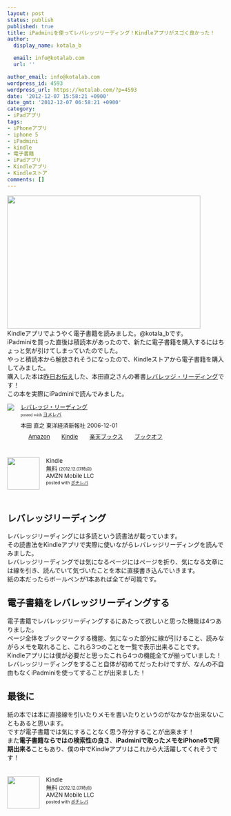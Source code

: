```yaml
---
layout: post
status: publish
published: true
title: iPadminiを使ってレバレッジリーディング！Kindleアプリがスゴく良かった！
author:
  display_name: kotala_b

  email: info@kotalab.com
  url: ''

author_email: info@kotalab.com
wordpress_id: 4593
wordpress_url: https://kotalab.com/?p=4593
date: '2012-12-07 15:58:21 +0900'
date_gmt: '2012-12-07 06:58:21 +0900'
category:
- iPadアプリ
tags:
- iPhoneアプリ
- iphone 5
- iPadmini
- kindle
- 電子書籍
- iPadアプリ
- Kindleアプリ
- Kindleストア
comments: []
---
```

<p><a href="https://kotalab.com/wp-content/uploads/IMG_0050.png" target="_blank"><img src="https://kotalab.com/wp-content/uploads/IMG_0050-448x309.png" alt="" title="IMG_0050" width="448" height="309" class="alignnone size-large wp-image-4595" /></a><br />
Kindleアプリでようやく電子書籍を読みました。@kotala_bです。<br />
iPadminiを買った直後は積読本があったので、新たに電子書籍を購入するにはちょっと気が引けてしまっていたのでした。<br />
やっと積読本から解放されそうになったので、Kindleストアから電子書籍を購入してみました。<br />
購入した本は<a href="https://kotalab.com/books-levareage-reeding" title="読書に対する意識が変わる本！多読のススメ「レバレッジリーディング」" target="_blank">昨日お伝え</a>した、本田直之さんの著書<a href="https://www.amazon.co.jp/exec/obidos/asin/4492042695/same-22/" rel="nofollow" name="booklink" target="_blank">レバレッジ・リーディング</a>です！<br />
この本を実際にiPadminiで読んでみました。</p>
<div class="booklink-box" style="text-align:left;padding-bottom:20px;font-size:small;/zoom: 1;overflow: hidden;">
<div class="booklink-image" style="float:left;margin:0 15px 10px 0;"><a href="https://www.amazon.co.jp/exec/obidos/asin/4492042695/same-22/" name="booklink" rel="nofollow" target="_blank"><img src="https://images-fe.ssl-images-amazon.com/images/I/51BE1142H2L._SL160_.jpg" style="border: none;" /></a></div>
<div class="booklink-info" style="line-height:120%;/zoom: 1;overflow: hidden;">
<div class="booklink-name" style="margin-bottom:10px;line-height:120%"><a href="https://www.amazon.co.jp/exec/obidos/asin/4492042695/same-22/" rel="nofollow" name="booklink" target="_blank">レバレッジ・リーディング</a>
<div class="booklink-powered-date" style="font-size:8pt;margin-top:5px;font-family:verdana;line-height:120%">posted with <a href="https://yomereba.com" target="_blank">ヨメレバ</a></div>
</div>
<div class="booklink-detail" style="margin-bottom:5px;">本田 直之 東洋経済新報社 2006-12-01    </div>
<div class="booklink-link2" style="margin-top:10px;">
<div class="shoplinkamazon" style="display:inline;margin-right:5px;background: url('https://img.yomereba.com/tam_y.gif') 0 0 no-repeat;padding: 2px 0 2px 18px;white-space: nowrap;"><a href="https://www.amazon.co.jp/exec/obidos/asin/4492042695/same-22/" rel="nofollow" target="_blank" title="アマゾン" >Amazon</a></div>
<div class="shoplinkkindle" style="display:inline;margin-right:5px;background: url('https://img.yomereba.com/tam_y.gif') 0 0 no-repeat;padding: 2px 0 2px 18px;white-space: nowrap;"><a href="https://www.amazon.co.jp/exec/obidos/ASIN/B00978ZRTU/same-22/" rel="nofollow" target="_blank" >Kindle</a></div>
<div class="shoplinkrakuten" style="display:inline;margin-right:5px;background: url('https://img.yomereba.com/tam_y.gif') 0 -50px no-repeat;padding: 2px 0 2px 18px;white-space: nowrap;"><a href="https://hb.afl.rakuten.co.jp/hgc/0fa7afc8.bbfc196a.0fa7afc9.d56c38f1/?pc=http%3A%2F%2Fbooks.rakuten.co.jp%2Frb%2F4175228%2F%3Fscid%3Daf_ich_link_urltxt%26m%3Dhttp%3A%2F%2Fm.rakuten.co.jp%2Fev%2Fbook%2F" rel="nofollow" target="_blank" title="楽天ブックス" >楽天ブックス</a></div>
<div class="shoplinkbookoff" style="display:inline;margin-right:5px;background: url('https://img.yomereba.com/tam_y.gif') 0 -200px no-repeat;padding: 2px 0 2px 18px;white-space: nowrap;"><a href="https://click.linksynergy.com/fs-bin/click?id=d2yYUp776R4&subid=&offerid=169505.1&type=10&tmpid=3677&RD_PARM1=http%253A%252F%252Fwww.bookoffonline.co.jp%252Fdisplay%252FL001%252Cbg%253D12%252Cq%253D9784492042694" rel="nofollow" target="_blank" title="ブックオフオンライン" >ブックオフ</a></div>
</div>
</div>
<div class="booklink-footer" style="clear: left"></div>
</div>
<div class="pochireba" style="text-align:left;font-size:small;padding:20px 0;/zoom: 1;overflow: hidden;"><span class="removed_link" title="click.linksynergy.com/fs-bin/click?id=d2yYUp776R4&amp;subid=&amp;offerid=94348.1&amp;type=3&amp;tmpid=3910&amp;RD_PARM1=https%253A%252F%252Fitunes.apple.com%252Fjp%252Fapp%252Fkindle%252Fid302584613%253Fmt%253D8%2526uo%253D4"><img src="http://a1853.phobos.apple.com/us/r1000/069/Purple/v4/78/fd/37/78fd3798-e2fc-940b-f4ce-38c3b2400e23/mzl.pmwdwuqg.png" width="75" height="75" style="float:left;margin:0 15px 0 0;" class="pochi_img" ></span>
<div class="pochi_info" style="text-align:left;/zoom: 1;overflow: hidden;">
<div class="pochi_name"><span class="removed_link" title="click.linksynergy.com/fs-bin/click?id=d2yYUp776R4&amp;subid=&amp;offerid=94348.1&amp;type=3&amp;tmpid=3910&amp;RD_PARM1=https%253A%252F%252Fitunes.apple.com%252Fjp%252Fapp%252Fkindle%252Fid302584613%253Fmt%253D8%2526uo%253D4">Kindle</span></div>
<div class="pochi_price" style="display:inline;">無料</div>
<div class="pochi_time" style="font-size:x-small;display:inline;">(2012.12.07時点)</div>
<div class="pochi_seller"><span class="removed_link" title="click.linksynergy.com/fs-bin/click?id=d2yYUp776R4&amp;subid=&amp;offerid=94348.1&amp;type=3&amp;tmpid=3910&amp;RD_PARM1=https%253A%252F%252Fitunes.apple.com%252Fjp%252Fartist%252Famzn-mobile-llc%252Fid297606954%253Fuo%253D4">AMZN Mobile LLC</span></div>
<div class="pochi_post" style="font-size:x-small;">posted with <a href="https://pochireba.com">ポチレバ</a></div>
</div>
<div class="pochireba-footer" style="clear: left"></div>
</div>
<p><!--more--></p>
<h2>レバレッジリーディング</h2>
<p>レバレッジリーディングには多読という読書法が載っています。<br />
その読書法をKindleアプリで実際に使いながらレバレッジリーディングを読んでみました。<br />
レバレッジリーディングでは気になるページにはページを折り、気になる文章には線を引き、読んでいて気づいたことを本に直接書き込んでいきます。<br />
紙の本だったらボールペンが1本あれば全てが可能です。</p>
<h2>電子書籍をレバレッジリーディングする</h2>
<p>電子書籍でレバレッジリーディングするにあたって欲しいと思った機能は4つありました。<br />
ページ全体をブックマークする機能、気になった部分に線が引けること、読みながらメモを取れること、これら3つのことを一覧で表示出来ることです。<br />
Kindleアプリには僕が必要だと思ったこれら4つの機能全てが揃っていました！<br />
レバレッジリーディングをすること自体が初めてだったわけですが、なんの不自由もなくiPadminiを使ってすることが出来ました！</p>
<h2>最後に</h2>
<p>紙の本では本に直接線を引いたりメモを書いたりというのがなかなか出来ないこともあると思います。<br />
ですが電子書籍では気にすることなく思う存分することが出来ます！<br />
また<strong>電子書籍ならではの検索性の良さ</strong>、<strong>iPadminiで取ったメモをiPhone5で同期出来る</strong>こともあり、僕の中でKindleアプリはこれから大活躍してくれそうです！</p>
<div class="pochireba" style="text-align:left;font-size:small;padding:20px 0;/zoom: 1;overflow: hidden;"><span class="removed_link" title="click.linksynergy.com/fs-bin/click?id=d2yYUp776R4&amp;subid=&amp;offerid=94348.1&amp;type=3&amp;tmpid=3910&amp;RD_PARM1=https%253A%252F%252Fitunes.apple.com%252Fjp%252Fapp%252Fkindle%252Fid302584613%253Fmt%253D8%2526uo%253D4"><img src="http://a1853.phobos.apple.com/us/r1000/069/Purple/v4/78/fd/37/78fd3798-e2fc-940b-f4ce-38c3b2400e23/mzl.pmwdwuqg.png" width="75" height="75" style="float:left;margin:0 15px 0 0;" class="pochi_img" ></span>
<div class="pochi_info" style="text-align:left;/zoom: 1;overflow: hidden;">
<div class="pochi_name"><span class="removed_link" title="click.linksynergy.com/fs-bin/click?id=d2yYUp776R4&amp;subid=&amp;offerid=94348.1&amp;type=3&amp;tmpid=3910&amp;RD_PARM1=https%253A%252F%252Fitunes.apple.com%252Fjp%252Fapp%252Fkindle%252Fid302584613%253Fmt%253D8%2526uo%253D4">Kindle</span></div>
<div class="pochi_price" style="display:inline;">無料</div>
<div class="pochi_time" style="font-size:x-small;display:inline;">(2012.12.07時点)</div>
<div class="pochi_seller"><span class="removed_link" title="click.linksynergy.com/fs-bin/click?id=d2yYUp776R4&amp;subid=&amp;offerid=94348.1&amp;type=3&amp;tmpid=3910&amp;RD_PARM1=https%253A%252F%252Fitunes.apple.com%252Fjp%252Fartist%252Famzn-mobile-llc%252Fid297606954%253Fuo%253D4">AMZN Mobile LLC</span></div>
<div class="pochi_post" style="font-size:x-small;">posted with <a href="https://pochireba.com">ポチレバ</a></div>
</div>
<div class="pochireba-footer" style="clear: left"></div>
</div>
